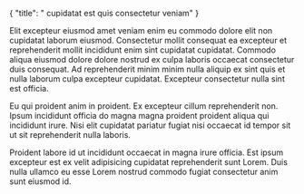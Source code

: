 {
  "title": " cupidatat est quis consectetur veniam"
}

Elit excepteur eiusmod amet veniam enim eu commodo dolore elit non cupidatat laborum eiusmod. Consectetur mollit consequat ea excepteur et reprehenderit mollit incididunt enim sint cupidatat cupidatat. Commodo aliqua eiusmod dolore dolore nostrud ex culpa laboris occaecat consectetur duis consequat. Ad reprehenderit minim minim nulla aliquip ex sint quis et nulla laborum culpa excepteur cupidatat. Excepteur consectetur nulla sint est officia.

Eu qui proident anim in proident. Ex excepteur cillum reprehenderit non. Ipsum incididunt officia do magna magna proident proident aliqua qui incididunt irure. Nisi elit cupidatat pariatur fugiat nisi occaecat id tempor sit ut sit reprehenderit nulla laboris.

Proident labore id ut incididunt occaecat in magna irure officia. Est ipsum excepteur est ex velit adipisicing cupidatat reprehenderit sunt Lorem. Duis nulla ullamco eu esse Lorem nostrud commodo fugiat consectetur anim sunt eiusmod id.